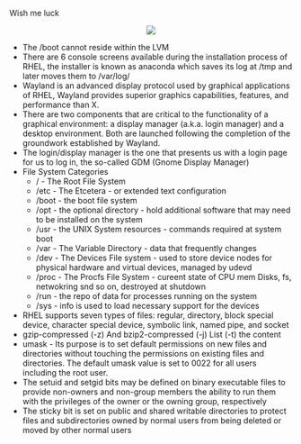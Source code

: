 Wish me luck
<p align="center"> <img src="https://github.com/sumo2001/Prep-Notes/assets/51809378/a516eb2a-e488-4e38-8027-6d29ca3e4f67"> <p/>

- The /boot cannot reside within the LVM
- There are 6 console screens available during the installation process of RHEL, the installer is known as anaconda which saves its log at /tmp and later moves them to /var/log/
- Wayland is an advanced display protocol used by graphical applications of RHEL, Wayland provides superior graphics capabilities, features, and performance than X.
- There are two components that are critical to the functionality of a graphical environment: a display manager (a.k.a. login manager) and a desktop environment. Both are launched following the completion of the groundwork established by Wayland.
- The login/display manager is the one that presents us with a login page for us to log in, the so-called GDM (Gnome Display Manager)
- File System Categories
  - / - The Root File System
  - /etc - The Etcetera - or extended text configuration
  - /boot - the boot file system
  - /opt - the optional directory - hold additional software that may need to be installed on the system
  - /usr - the UNIX System resources - commands required at system boot
  - /var - The Variable Directory - data that frequently changes 
  - /dev - The Devices File system  - used to store device nodes for physical hardware and virtual devices, managed by udevd
  - /proc - The Procfs File System - cureent state of CPU mem Disks, fs, netwokring snd so on, destroyed at shutdown
  - /run - the repo of data for processes running on the system
  - /sys - info is used to load necessary support for the devices 
- RHEL supports seven types of files: regular, directory, block special device, character special device, symbolic link, named pipe, and socket
- gzip-compressed (-z) And bzip2-compressed (-j) List (-t) the content
- umask - Its purpose is to set default permissions on new files and directories without touching the permissions on existing files and directories.  The default umask value is set to 0022 for all users including the root user.
- The setuid and setgid bits may be defined on binary executable files to provide non-owners and non-group members the ability to run them with the privileges of the owner or the owning group, respectively
- The sticky bit is set on public and shared writable directories to protect files and subdirectories owned by normal users from being deleted or moved by other normal users



